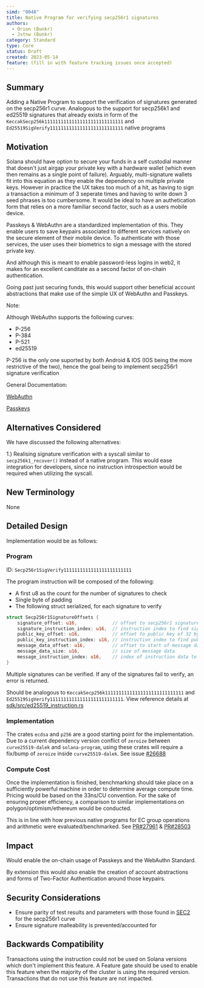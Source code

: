 ```yaml
---
simd: "0048"
title: Native Program for verifying secp256r1 signatures
authors:
  - Orion (Bunkr)
  - Jstnw (Bunkr)
category: Standard
type: Core
status: Draft
created: 2023-05-14
feature: (fill in with feature tracking issues once accepted)
---
```


## Summary

Adding a Native Program to support the verification of signatures
generated on the secp256r1 curve.
Analogous to the support for secp256k1 and ed25519 signatures that already
exists in form of
the `KeccakSecp256k11111111111111111111111111111` and 
`Ed25519SigVerify111111111111111111111111111`
native programs

## Motivation

Solana should have option to secure your funds in a self custodial manner that
doesn't just airgap your private key with a hardware wallet (which even then
remains as a single point of failure). Arguably, multi-signature wallets fit
into this equation as they enable the dependency on multiple private keys.
However in practice the UX takes too much of a hit, as having to sign a
transaction a minimum of 3 seperate times and having to write down 3 seed
phrases is too cumbersome. It would be ideal to have an authetication form that
relies on a more familiar second factor, such as a users mobile device.

Passkeys & WebAuthn are a standardized implementation of this. They enable users
to save keypairs associated to different services natively on the secure
element of their mobile device. To authenticate with those services, the user
uses their biometrics to sign a message with the stored private key.

And although this is meant to enable password-less logins in web2, it makes for
an excellent canditate as a second factor of on-chain authentication.

Going past just securing funds, this would support other beneficial account
abstractions that make use of the simple UX of WebAuthn and Passkeys.

Note:

Although WebAuthn supports the following curves:

- P-256
- P-384
- P-521
- ed25519

P-256 is the only one suported by both Android & IOS (IOS being the more
restrictive of the two), hence the goal being to implement secp256r1 signature
verification

General Documentation:

[WebAuthn](https://webauthn.io/)

[Passkeys](https://fidoalliance.org/passkeys/)

## Alternatives Considered

We have discussed the following alternatives:

1.) Realising signature verification with a syscall similar
to `secp256k1_recover()` instead of a native program. This would ease
integration for developers, since no instruction introspection would be
required when utilizing the syscall.

## New Terminology

None

## Detailed Design

Implementation would be as follows:

### Program

ID: `Secp256r1SigVerify1111111111111111111111111`

The program instruction will be composed of the following:

- A first u8 as the count for the number of signatures to check
- Single byte of padding
- The following struct serialized, for each signature to verify

  
```rust
struct Secp256r1SignatureOffsets {
    signature_offset: u16,             // offset to secp256r1 signature of 64 bytes
    signature_instruction_index: u16,  // instruction index to find signature
    public_key_offset: u16,            // offset to public key of 32 bytes
    public_key_instruction_index: u16, // instruction index to find public key
    message_data_offset: u16,          // offset to start of message data
    message_data_size: u16,            // size of message data
    message_instruction_index: u16,    // index of instruction data to get msg data
}
```

Multiple signatures can be verified. If any of the signatures fail to verify,
an error is returned.

Should be analogous to `KeccakSecp256k11111111111111111111111111111`
and `Ed25519SigVerify111111111111111111111111111`.
View reference details at [sdk/src/ed25519_instruction.rs](https://github.com/solana-labs/solana/blob/master/sdk/src/ed25519_instruction.rs)

### Implementation

The crates `ecdsa` and `p256` are a good starting point for the implementation.
Due to a current dependency version conflict of `zeroize` between
`curve25519-dalek` and `solana-program`, using these crates will require a
fix/bump of `zeroize` inside `curve25519-dalek`. See issue [#26688](https://github.com/solana-labs/solana/issues/26688)

### Compute Cost

Once the implementation is finished, benchmarking should take place on a
sufficiently powerful machine in order to determine average compute time.
Pricing would be based on the 33ns/CU convention. For
the sake of ensuring proper efficiency, a comparison to similar implementations
on polygon/optimism/ethereum would be conducted.

This is in line with how previous native programs for EC group operations and
arithmetic were evaluated/benchmarked.
See [PR#27961](https://github.com/solana-labs/solana/pull/27961) & [PR#28503](https://github.com/solana-labs/solana/pull/28503)

## Impact

Would enable the on-chain usage of Passkeys and the WebAuthn Standard.

By extension this would also enable the creation of account abstractions and
forms of Two-Factor Authentication around those keypairs.

## Security Considerations

- Ensure parity of test results and parameters with those found in
  [SEC2](https://www.secg.org/sec2-v2.pdf) for the secp256r1 curve
- Ensure signature malleability is prevented/accounted for

## Backwards Compatibility

Transactions using the instruction could not be used on Solana versions which don't
implement this feature. A Feature gate should be used to enable this feature
when the majority of the cluster is using the required version. Transactions
that do not use this feature are not impacted.
